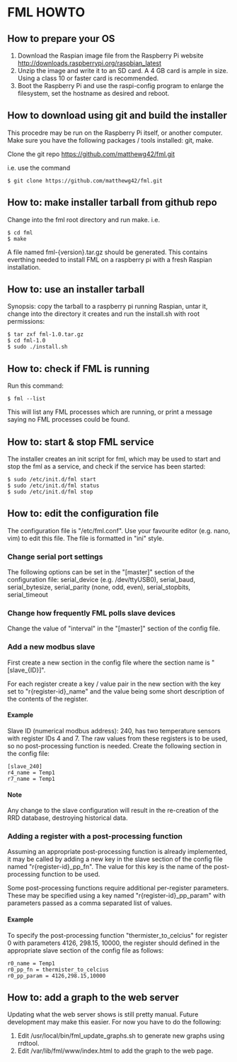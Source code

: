 FML HOWTO
=========

How to prepare your OS
----------------------

1. Download the Raspian image file from the Raspberry Pi website 
   http://downloads.raspberrypi.org/raspbian_latest
2. Unzip the image and write it to an SD card. A 4 GB card is ample in 
   size. Using a class 10 or faster card is recommended.
3. Boot the Raspberry Pi and use the raspi-config program to enlarge 
   the filesystem, set the hostname as desired and reboot.

How to download using git and build the installer
-------------------------------------------------

This procedre may be run on the Raspberry Pi itself, or another computer. 
Make sure you have the following packages / tools installed: git, make.

Clone the git repo https://github.com/matthewg42/fml.git

i.e. use the command

    $ git clone https://github.com/matthewg42/fml.git

How to: make installer tarball from github repo
-----------------------------------------------

Change into the fml root directory and run make.  i.e.

    $ cd fml
    $ make

A file named fml-{version}.tar.gz should be generated. This contains 
everthing needed to install FML on a raspberry pi with a fresh Raspian
installation.

How to: use an installer tarball
--------------------------------

Synopsis: copy the tarball to a raspberry pi running Raspian, untar it, 
change into the directory it creates and run the install.sh with root 
permissions:

    $ tar zxf fml-1.0.tar.gz
    $ cd fml-1.0
    $ sudo ./install.sh

How to: check if FML is running
-------------------------------

Run this command:

    $ fml --list

This will list any FML processes which are running, or print a message
saying no FML processes could be found.

How to: start & stop FML service
--------------------------------

The installer creates an init script for fml, which may be used to start
and stop the fml as a service, and check if the service has been started:

    $ sudo /etc/init.d/fml start
    $ sudo /etc/init.d/fml status
    $ sudo /etc/init.d/fml stop

How to: edit the configuration file
-----------------------------------

The configuration file is "/etc/fml.conf". Use your favourite editor 
(e.g. nano, vim) to edit this file. The file is formatted in "ini" style.

### Change serial port settings

The following options can be set in the "[master]" section of the 
configuration file: serial_device (e.g. /dev/ttyUSB0), serial_baud,
serial_bytesize, serial_parity (none, odd, even), serial_stopbits,
serial_timeout

### Change how frequently FML polls slave devices

Change the value of "interval" in the "[master]" section of the config
file.

### Add a new modbus slave

First create a new section in the config file where the section name is 
"[slave_{ID}]".

For each register create a key / value pair in the new section with 
the key set to "r{register-id}_name" and the value being some short
description of the contents of the register.

#### Example

Slave ID (numerical modbus address): 240, has two temperature sensors
with register IDs 4 and 7. The raw values from these registers is to
be used, so no post-processing function is needed.  Create the following
section in the config file:

    [slave_240]
    r4_name = Temp1
    r7_name = Temp1

#### Note
Any change to the slave configuration will result in the re-creation
of the RRD database, destroying historical data.

### Adding a register with a post-processing function

Assuming an appropriate post-processing function is already implemented,
it may be called by adding a new key in the slave section of the config 
file named "r{register-id}_pp_fn". The value for this key is the name 
of the post-processing function to be used.

Some post-processing functions require additional per-register 
parameters. These may be specified using a key named 
"r{register-id}_pp_param" with parameters passed as a comma separated list 
of values.

#### Example

To specify the post-processing function "thermister_to_celcius" for 
register 0 with parameters 4126, 298.15, 10000, the register should defined 
in the appropriate slave section of the config file as follows:

    r0_name = Temp1
    r0_pp_fn = thermister_to_celcius
    r0_pp_param = 4126,298.15,10000

How to: add a graph to the web server
-------------------------------------

Updating what the web server shows is still pretty manual. Future 
development may make this easier. For now you have to do the following:

1. Edit /usr/local/bin/fml_update_graphs.sh to generate new graphs using rrdtool.
2. Edit /var/lib/fml/www/index.html to add the graph to the web page.


